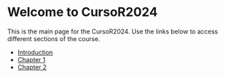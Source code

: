 # Welcome to CursoR2024

This is the main page for the CursoR2024. Use the links below to access different sections of the course.

- [Introduction](introduction.md)
- [Chapter 1](chapter1.md)
- [Chapter 2](chapter2.md)
